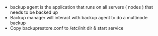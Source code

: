 * backup agent is the application that runs on all servers ( nodes ) that needs to be backed up
* Backup manager will interact with backup agent to do a multinode backup
* Copy backuprestore.conf to /etc/init dir & start service
